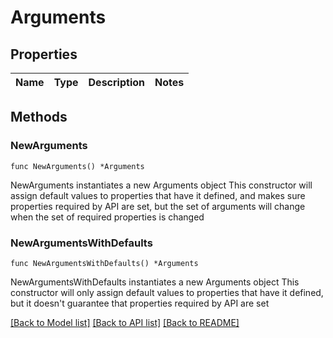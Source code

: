 # Arguments

## Properties

Name | Type | Description | Notes
------------ | ------------- | ------------- | -------------

## Methods

### NewArguments

`func NewArguments() *Arguments`

NewArguments instantiates a new Arguments object
This constructor will assign default values to properties that have it defined,
and makes sure properties required by API are set, but the set of arguments
will change when the set of required properties is changed

### NewArgumentsWithDefaults

`func NewArgumentsWithDefaults() *Arguments`

NewArgumentsWithDefaults instantiates a new Arguments object
This constructor will only assign default values to properties that have it defined,
but it doesn't guarantee that properties required by API are set


[[Back to Model list]](../README.md#documentation-for-models) [[Back to API list]](../README.md#documentation-for-api-endpoints) [[Back to README]](../README.md)



